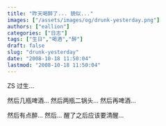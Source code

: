 ```yaml
---
title: "昨天喝醉了... 貌似..."
images: ["/assets/images/og/drunk-yesterday.png"]
authors: ["eallion"]
categories: ["日志"]
tags: ["生日","喝酒","醉"]
draft: false
slug: "drunk-yesterday"
date: "2008-10-18 11:50:04"
lastmod: "2008-10-18 11:50:04"
---
```


ZS 过生...

然后几瓶啤酒...
然后两瓶二锅头...
然后再啤酒...

然后有点醉...
然后... 醒了之后应该要清醒...

